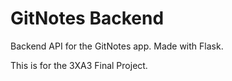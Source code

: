 # GitNotes Backend

Backend API for the GitNotes app. Made with Flask. 

This is for the 3XA3 Final Project.




